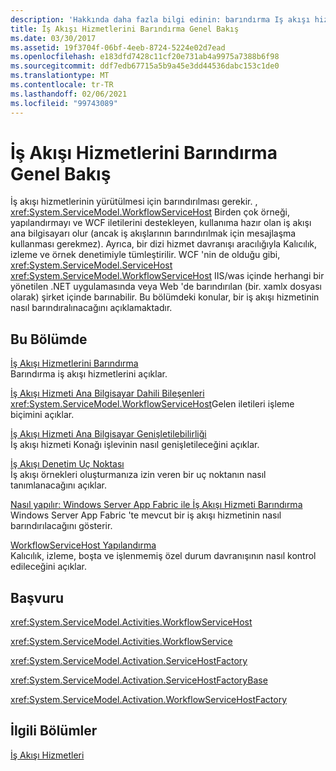 ```yaml
---
description: 'Hakkında daha fazla bilgi edinin: barındırma Iş akışı hizmetleri genel bakış'
title: İş Akışı Hizmetlerini Barındırma Genel Bakış
ms.date: 03/30/2017
ms.assetid: 19f3704f-06bf-4eeb-8724-5224e02d7ead
ms.openlocfilehash: e183dfd7428c11cf20e731ab4a9975a7388b6f98
ms.sourcegitcommit: ddf7edb67715a5b9a45e3dd44536dabc153c1de0
ms.translationtype: MT
ms.contentlocale: tr-TR
ms.lasthandoff: 02/06/2021
ms.locfileid: "99743089"
---
```

# <a name="hosting-workflow-services-overview"></a>İş Akışı Hizmetlerini Barındırma Genel Bakış

İş akışı hizmetlerinin yürütülmesi için barındırılması gerekir. , <xref:System.ServiceModel.WorkflowServiceHost> Birden çok örneği, yapılandırmayı ve WCF iletilerini destekleyen, kullanıma hazır olan iş akışı ana bilgisayarı olur (ancak iş akışlarının barındırılmak için mesajlaşma kullanması gerekmez).  Ayrıca, bir dizi hizmet davranışı aracılığıyla Kalıcılık, izleme ve örnek denetimiyle tümleştirilir.  WCF 'nin de olduğu gibi, <xref:System.ServiceModel.ServiceHost> <xref:System.ServiceModel.WorkflowServiceHost> IIS/was içinde herhangi bir yönetilen .NET uygulamasında veya Web 'de barındırılan (bir. xamlx dosyası olarak) şirket içinde barınabilir.  Bu bölümdeki konular, bir iş akışı hizmetinin nasıl barındıralınacağını açıklamaktadır.  
  
## <a name="in-this-section"></a>Bu Bölümde  

 [İş Akışı Hizmetlerini Barındırma](hosting-workflow-services.md)  
 Barındırma iş akışı hizmetlerini açıklar.  
  
 [İş Akışı Hizmeti Ana Bilgisayar Dahili Bileşenleri](workflow-service-host-internals.md)  
 <xref:System.ServiceModel.WorkflowServiceHost>Gelen iletileri işleme biçimini açıklar.  
  
 [İş Akışı Hizmeti Ana Bilgisayar Genişletilebilirliği](workflow-service-host-extensibility.md)  
 İş akışı hizmeti Konağı işlevinin nasıl genişletileceğini açıklar.  
  
 [İş Akışı Denetim Uç Noktası](workflow-control-endpoint.md)  
 İş akışı örnekleri oluşturmanıza izin veren bir uç noktanın nasıl tanımlanacağını açıklar.
  
 [Nasıl yapılır: Windows Server App Fabric ile İş Akışı Hizmeti Barındırma](how-to-host-a-workflow-service-with-windows-server-app-fabric.md)  
 Windows Server App Fabric 'te mevcut bir iş akışı hizmetinin nasıl barındırılacağını gösterir.  
  
 [WorkflowServiceHost Yapılandırma](configuring-workflowservicehost.md)  
 Kalıcılık, izleme, boşta ve işlenmemiş özel durum davranışının nasıl kontrol edileceğini açıklar.  
  
## <a name="reference"></a>Başvuru  

 <xref:System.ServiceModel.Activities.WorkflowServiceHost>  
  
 <xref:System.ServiceModel.Activities.WorkflowService>  
  
 <xref:System.ServiceModel.Activation.ServiceHostFactory>  
  
 <xref:System.ServiceModel.Activation.ServiceHostFactoryBase>  
  
 <xref:System.ServiceModel.Activation.WorkflowServiceHostFactory>  
  
## <a name="related-sections"></a>İlgili Bölümler  

 [İş Akışı Hizmetleri](workflow-services.md)
